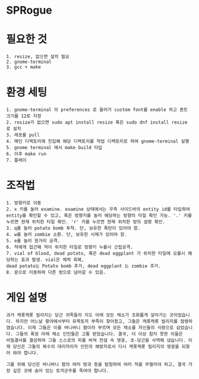 # SPRogue

# 필요한 것
    1. resize, 없으면 설치 필요
    2. gnome-terminal
    3. gcc + make

# 환경 세팅
    1. gnome-terminal 의 preferences 로 들어가 custom font를 enable 하고 폰트 크기를 12로 지정
    2. resize가 없으면 sudo apt install resize 혹은 sudo dnf install resize 로 설치
    3. 레포를 pull
    4. 메인 디렉토리에 진입해 해당 디렉토리를 작업 디렉토리로 하여 gnome-terminal 실행
    5. gnome terminal 에서 make build 타입
    6. 이후 make run
    7. 플레이


# 조작법
    1. 방향키로 이동
    2. x 키를 눌러 examine. examine 상태에서는 우측 사이드바의 entity id를 타입하여 entity를 확인할 수 있고, 혹은 방향키를 눌러 해당하는 방향의 타일 확인 가능. '.' 키를 누르면 현재 위치한 타일 확인. 'r' 키를 누르면 현재 위치한 방의 설명 확인.
    3. q를 눌러 potato bomb 투척. 단, 보유한 폭탄이 있어야 함.
    4. w를 눌러 zombie 소환. 단, 보유한 시체가 있어야 함.
    5. e를 눌러 원거리 공격.
    6. 적에게 접근해 적이 위치한 타일로 방향키 누를시 근접공격.
    7. vial of blood, dead potato, 혹은 dead eggplant 가 위치한 타일에 오를시 해당하는 효과 발생. vial은 체력 회복, 
    dead potato는 Potato bomb 추가, dead eggplant 는 zombie 추가.
    8. 문으로 이동하여 다른 방으로 넘어갈 수 있음.


# 게임 설명
    과거 캐롯캐롯 빌리지는 당근 귀족들의 지도 아래 모든 채소가 조화롭게 살아가는 곳이었습니다. 하지만 어느날 황야에서부터 유목토끼 부족이 찾아왔고, 그들은 캐롯캐롯 빌리지를 점령하였습니다. 이제 그들은 이를 바니바니 팜이라 부르며 모든 채소를 자신들의 식량으로 삼았습니다. 그들의 폭정 아래 채소 인민들은 고통 받았습니다. 결국, 더 이상 참지 못한 이들은
    비밀결사를 결성하여 그들 스스로의 피를 바쳐 전설 속 영웅, 초-당근을 사역해 냈습니다. 이제 당신은 그들의 복수의 대리자이자 인민의 해방자로서 다시 캐롯캐롯 빌리지의 영광을 되찾아 와야 합니다.

    그를 위해 당신은 바니바니 팜의 여러 방과 층을 탐험하여 여러 적을 무찔러야 하고, 결국 가장 깊은 곳에 숨어 있는 토끼군주를 죽여야 합니다.
